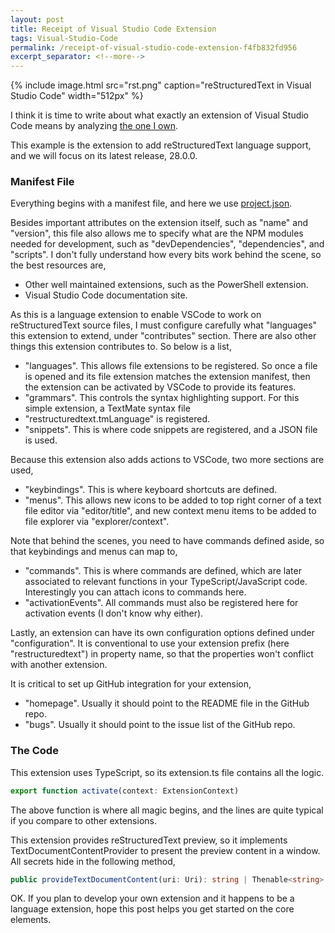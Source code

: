 ```yaml
---
layout: post
title: Receipt of Visual Studio Code Extension
tags: Visual-Studio-Code
permalink: /receipt-of-visual-studio-code-extension-f4fb832fd956
excerpt_separator: <!--more-->
---
```


{% include image.html
src="rst.png" caption="reStructuredText in Visual Studio Code" width="512px" %}

I think it is time to write about what exactly an extension of Visual Studio Code means by analyzing [the one I own](https://github.com/vscode-restructuredtext/vscode-restructuredtext).

This example is the extension to add reStructuredText language support, and we will focus on its latest release, 28.0.0.
<!--more-->

### Manifest File
Everything begins with a manifest file, and here we use [project.json](https://github.com/vscode-restructuredtext/vscode-restructuredtext/blob/28.0.0/package.json).

Besides important attributes on the extension itself, such as "name" and "version", this file also allows me to specify what are the NPM modules needed for development, such as "devDependencies", "dependencies", and "scripts". I don't fully understand how every bits work behind the scene, so the best resources are,

* Other well maintained extensions, such as the PowerShell extension.
* Visual Studio Code documentation site.

As this is a language extension to enable VSCode to work on reStructuredText source files, I must configure carefully what "languages" this extension to extend, under "contributes" section. There are also other things this extension contributes to. So below is a list,

* "languages". This allows file extensions to be registered. So once a file is opened and its file extension matches the extension manifest, then the extension can be activated by VSCode to provide its features.
* "grammars". This controls the syntax highlighting support. For this simple extension, a TextMate syntax file
* "restructuredtext.tmLanguage" is registered.
* "snippets". This is where code snippets are registered, and a JSON file is used.

Because this extension also adds actions to VSCode, two more sections are used,

* "keybindings". This is where keyboard shortcuts are defined.
* "menus". This allows new icons to be added to top right corner of a text file editor via "editor/title", and new context menu items to be added to file explorer via "explorer/context".

Note that behind the scenes, you need to have commands defined aside, so that keybindings and menus can map to,

* "commands". This is where commands are defined, which are later associated to relevant functions in your TypeScript/JavaScript code. Interestingly you can attach icons to commands here.
* "activationEvents". All commands must also be registered here for activation events (I don't know why either).

Lastly, an extension can have its own configuration options defined under "configuration". It is conventional to use your extension prefix (here "restructuredtext") in property name, so that the properties won't conflict with another extension.

It is critical to set up GitHub integration for your extension,

* "homepage". Usually it should point to the README file in the GitHub repo.
* "bugs". Usually it should point to the issue list of the GitHub repo.

### The Code
This extension uses TypeScript, so its extension.ts file contains all the logic.

``` typescript
export function activate(context: ExtensionContext)
```

The above function is where all magic begins, and the lines are quite typical if you compare to other extensions.

This extension provides reStructuredText preview, so it implements TextDocumentContentProvider to present the preview content in a window. All secrets hide in the following method,

``` typescript
public provideTextDocumentContent(uri: Uri): string | Thenable<string>
```

OK. If you plan to develop your own extension and it happens to be a language extension, hope this post helps you get started on the core elements.
